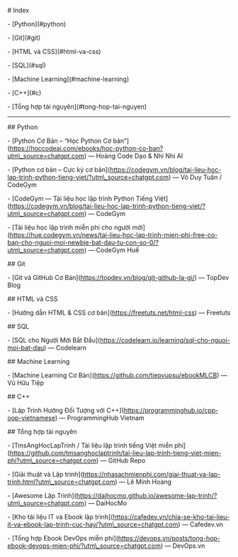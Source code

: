 \# Index



\- \[Python](#python)

\- \[Git](#git)

\- \[HTML và CSS](#html-va-css)

\- \[SQL](#sql)

\- \[Machine Learning](#machine-learning)

\- \[C++](#c)

\- \[Tổng hợp tài nguyên](#tong-hop-tai-nguyen)



---



\## Python



\- \[Python Cơ Bản – “Học Python Cơ bản”](https://hoccodeai.com/ebooks/hoc-python-co-ban?utm\_source=chatgpt.com) — Hoàng Code Dạo \& Nhi Nhi AI

\- \[Python cơ bản – Cực kỳ cơ bản](https://codegym.vn/blog/tai-lieu-hoc-lap-trinh-python-tieng-viet/?utm\_source=chatgpt.com) — Võ Duy Tuấn / CodeGym

\- \[CodeGym — Tài liệu học lập trình Python Tiếng Việt](https://codegym.vn/blog/tai-lieu-hoc-lap-trinh-python-tieng-viet/?utm\_source=chatgpt.com) — CodeGym

\- \[Tài liệu học lập trình miễn phí cho người mới](https://hue.codegym.vn/news/tai-lieu-hoc-lap-trinh-mien-phi-free-co-ban-cho-nguoi-moi-newbie-bat-dau-tu-con-so-0/?utm\_source=chatgpt.com) — CodeGym Huế



\## Git



\- \[Git và GitHub Cơ Bản](https://topdev.vn/blog/git-github-la-gi/) — TopDev Blog



\## HTML và CSS



\- \[Hướng dẫn HTML \& CSS cơ bản](https://freetuts.net/html-css) — Freetuts



\## SQL



\- \[SQL cho Người Mới Bắt Đầu](https://codelearn.io/learning/sql-cho-nguoi-moi-bat-dau) — Codelearn



\## Machine Learning



\- \[Machine Learning Cơ Bản](https://github.com/tiepvupsu/ebookMLCB) — Vũ Hữu Tiệp



\## C++



\- \[Lập Trình Hướng Đối Tượng với C++](https://programminghub.io/cpp-oop-vietnamese) — ProgrammingHub Vietnam



\## Tổng hợp tài nguyên



\- \[TmsAngHocLapTrinh / Tài liệu lập trình tiếng Việt miễn phí](https://github.com/tmsanghoclaptrinh/tai-lieu-lap-trinh-tieng-viet-mien-phi?utm\_source=chatgpt.com) — GitHub Repo

\- \[Giải thuật và Lập trình](https://nhasachmienphi.com/giai-thuat-va-lap-trinh.html?utm\_source=chatgpt.com) — Lê Minh Hoàng

\- \[Awesome Lập Trình](https://daihocmo.github.io/awesome-lap-trinh/?utm\_source=chatgpt.com) — DaiHocMo

\- \[Kho tài liệu IT và Ebook lập trình](https://cafedev.vn/chia-se-kho-tai-lieu-it-va-ebook-lap-trinh-cuc-hay/?utm\_source=chatgpt.com) — Cafedev.vn

\- \[Tổng hợp Ebook DevOps miễn phí](https://devops.vn/posts/tong-hop-ebook-devops-mien-phi/?utm\_source=chatgpt.com) — DevOps.vn



